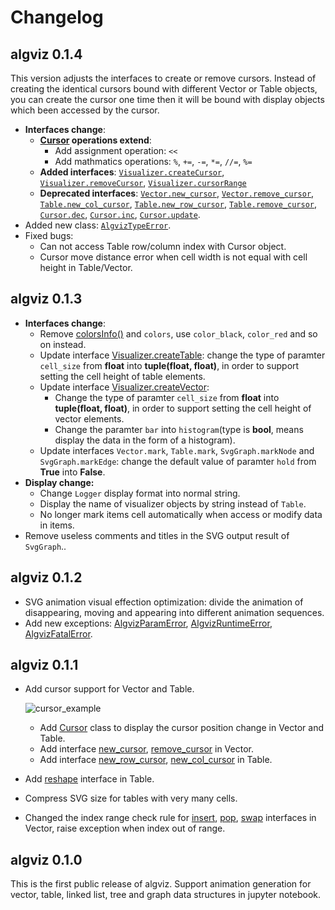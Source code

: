 # Changelog

## algviz 0.1.4

This version adjusts the interfaces to create or remove cursors.
Instead of creating the identical cursors bound with different Vector or Table objects,
you can create the cursor one time then it will be bound with display objects which been accessed by the cursor.

+ **Interfaces change**:
    + **[Cursor](https://algviz.readthedocs.io/en/0.1.4/api.html#algviz.cursor.Cursor) operations extend**:
        + Add assignment operation: `<<`
        + Add mathmatics operations: `%`, `+=`, `-=`, `*=`, `//=`, `%=`
    + **Added interfaces**: [`Visualizer.createCursor`](https://algviz.readthedocs.io/en/0.1.4/api.html#algviz.visual.Visualizer.createCursor), [`Visualizer.removeCursor`](https://algviz.readthedocs.io/en/0.1.4/api.html#algviz.visual.Visualizer.removeCursor), [`Visualizer.cursorRange`](https://algviz.readthedocs.io/en/0.1.4/api.html#algviz.visual.Visualizer.cursorRange)
    + **Deprecated interfaces**: [`Vector.new_cursor`](https://algviz.readthedocs.io/en/0.1.3/api.html#algviz.vector.Vector.new_cursor), [`Vector.remove_cursor`](https://algviz.readthedocs.io/en/0.1.3/api.html#algviz.vector.Vector.remove_cursor), [`Table.new_col_cursor`](https://algviz.readthedocs.io/en/0.1.3/api.html#algviz.table.Table.new_col_cursor), [`Table.new_row_cursor`](https://algviz.readthedocs.io/en/0.1.3/api.html#algviz.table.Table.new_row_cursor), [`Table.remove_cursor`](https://algviz.readthedocs.io/en/0.1.3/api.html#algviz.table.Table.remove_cursor), [`Cursor.dec`](https://algviz.readthedocs.io/en/0.1.3/api.html#algviz.cursor.Cursor.dec), [`Cursor.inc`](https://algviz.readthedocs.io/en/0.1.3/api.html#algviz.cursor.Cursor.inc), [`Cursor.update`](https://algviz.readthedocs.io/en/0.1.3/api.html#algviz.cursor.Cursor.update).
+ Added new class: [`AlgvizTypeError`](https://algviz.readthedocs.io/en/0.1.4/api.html#algviz.utility.AlgvizTypeError).
+ Fixed bugs:
    + Can not access Table row/column index with Cursor object.
    + Cursor move distance error when cell width is not equal with cell height in Table/Vector.

## algviz 0.1.3

+ **Interfaces change**:
    + Remove [colorsInfo()](https://algviz.readthedocs.io/en/0.1.1/api.html#algviz.colorsInfo) and `colors`, use `color_black`, `color_red` and so on instead.
    + Update interface [Visualizer.createTable](https://algviz.readthedocs.io/en/latest/api.html#algviz.visual.Visualizer.createTable): change the type of paramter `cell_size` from **float** into **tuple(float, float)**, in order to support setting the cell height of table elements.
    + Update interface [Visualizer.createVector](https://algviz.readthedocs.io/en/latest/api.html#algviz.visual.Visualizer.createVector):
        + Change the type of paramter `cell_size` from **float** into **tuple(float, float)**, in order to support setting the cell height of vector elements.
        + Change the paramter `bar` into `histogram`(type is **bool**, means display the data in the form of a histogram).
    + Update interfaces `Vector.mark`, `Table.mark`, `SvgGraph.markNode` and `SvgGraph.markEdge`: change the default value of paramter `hold` from **True** into **False**.
+ **Display change:**
    + Change `Logger` display format into normal string.
    + Display the name of visualizer objects by string instead of `Table`.
    + No longer mark items cell automatically when access or modify data in items.
+ Remove useless comments and titles in the SVG output result of `SvgGraph`..

## algviz 0.1.2

+ SVG animation visual effection optimization: divide the animation of disappearing, moving and appearing into different animation sequences.
+ Add new exceptions: [AlgvizParamError](https://algviz.readthedocs.io/en/latest/api.html#algviz.AlgvizParamError), [AlgvizRuntimeError](https://algviz.readthedocs.io/en/latest/api.html#algviz.AlgvizRuntimeError), [AlgvizFatalError](https://algviz.readthedocs.io/en/latest/api.html#algviz.AlgvizFatalError).

## algviz 0.1.1

+ Add cursor support for Vector and Table.

    ![cursor_example](https://cdn.jsdelivr.net/gh/zjl9959/algviz@main/docs/animation_images/vector_cursor_example.svg)

    + Add [Cursor](https://algviz.readthedocs.io/en/0.1.1/api.html#algviz.cursor.Cursor) class to display the cursor position change in Vector and Table.
    + Add interface [new_cursor](https://algviz.readthedocs.io/en/0.1.1/api.html#algviz.vector.Vector.new_cursor), [remove_cursor](https://algviz.readthedocs.io/en/0.1.1/api.html#algviz.vector.Vector.remove_cursor) in Vector.
    + Add interface [new_row_cursor](https://algviz.readthedocs.io/en/0.1.1/api.html#algviz.table.Table.new_col_cursor), [new_col_cursor](https://algviz.readthedocs.io/en/0.1.1/api.html#algviz.table.Table.new_row_cursor) in Table.
+ Add [reshape](https://algviz.readthedocs.io/en/0.1.1/api.html#algviz.table.Table.reshape) interface in Table.
+ Compress SVG size for tables with very many cells.
+ Changed the index range check rule for [insert](https://algviz.readthedocs.io/en/0.1.1/api.html#algviz.vector.Vector.insert), [pop](https://algviz.readthedocs.io/en/0.1.1/api.html#algviz.vector.Vector.pop), [swap](https://algviz.readthedocs.io/en/0.1.1/api.html#algviz.vector.Vector.swap) interfaces in Vector, raise exception when index out of range.

## algviz 0.1.0

This is the first public release of algviz. Support animation generation for vector, table, linked list, tree and graph data structures in jupyter notebook.
